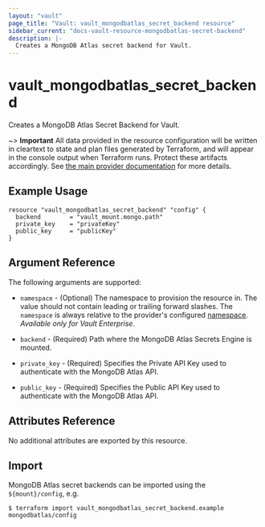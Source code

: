 ```yaml
---
layout: "vault"
page_title: "Vault: vault_mongodbatlas_secret_backend resource"
sidebar_current: "docs-vault-resource-mongodbatlas-secret-backend"
description: |-
  Creates a MongoDB Atlas secret backend for Vault.
---
```


# vault\_mongodbatlas\_secret\_backend

Creates a MongoDB Atlas Secret Backend for Vault.

~> **Important** All data provided in the resource configuration will be
written in cleartext to state and plan files generated by Terraform, and
will appear in the console output when Terraform runs. Protect these
artifacts accordingly. See
[the main provider documentation](../index.html)
for more details.

## Example Usage

```hcl
resource "vault_mongodbatlas_secret_backend" "config" {
  backend        = "vault_mount.mongo.path"
  private_key    = "privateKey"
  public_key     = "publicKey"
}
```

## Argument Reference

The following arguments are supported:

* `namespace` - (Optional) The namespace to provision the resource in.
  The value should not contain leading or trailing forward slashes.
  The `namespace` is always relative to the provider's configured [namespace](/docs/providers/vault#namespace).
  *Available only for Vault Enterprise*.

* `backend` - (Required) Path where the MongoDB Atlas Secrets Engine is mounted.

* `private_key` - (Required) Specifies the Private API Key used to authenticate with the MongoDB Atlas API.

* `public_key` - (Required) Specifies the Public API Key used to authenticate with the MongoDB Atlas API.

## Attributes Reference

No additional attributes are exported by this resource.

## Import

MongoDB Atlas secret backends can be imported using the `${mount}/config`, e.g.

```
$ terraform import vault_mongodbatlas_secret_backend.example mongodbatlas/config
```
